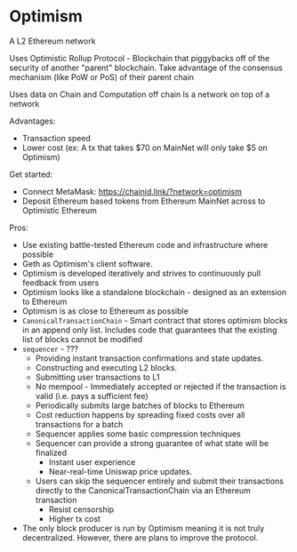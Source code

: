 # Optimism

A L2 Ethereum network

Uses Optimistic Rollup Protocol - Blockchain that piggybacks off of the security of another "parent" blockchain. Take advantage of the consensus mechanism (like PoW or PoS) of their parent chain

Uses data on Chain and Computation off chain
Is a network on top of a network

Advantages:
- Transaction speed
- Lower cost (ex: A tx that takes $70 on MainNet will only take $5 on Optimism)

Get started:
- Connect MetaMask: https://chainid.link/?network=optimism
- Deposit Ethereum based tokens from Ethereum MainNet across to Optimistic Ethereum

Pros:
- Use existing battle-tested Ethereum code and infrastructure where possible
- Geth as Optimism's client software.
- Optimism is developed iteratively and strives to continuously pull feedback from users
- Optimism looks like a standalone blockchain - designed as an extension to Ethereum
- Optimism is as close to Ethereum as possible
- `CanonicalTransactionChain` - Smart contract that stores optimism blocks in an append only list. Includes code that guarantees that the existing list of blocks cannot be modified
- `sequencer` - ???
  - Providing instant transaction confirmations and state updates. 
  - Constructing and executing L2 blocks. 
  - Submitting user transactions to L1
  - No mempool - Immediately accepted or rejected if the transaction is valid (i.e. pays a sufficient fee)
  - Periodically submits large batches of blocks to Ethereum
  - Cost reduction happens by spreading fixed costs over all transactions for a batch
  - Sequencer applies some basic compression techniques
  - Sequencer can provide a strong guarantee of what state will be finalized
    - Instant user experience
    - Near-real-time Uniswap price updates.
  - Users can skip the sequencer entirely and submit their transactions directly to the CanonicalTransactionChain via an Ethereum transaction
    - Resist censorship
    - Higher tx cost
- The only block producer is run by Optimism meaning it is not truly decentralized. However, there are plans to improve the protocol.
